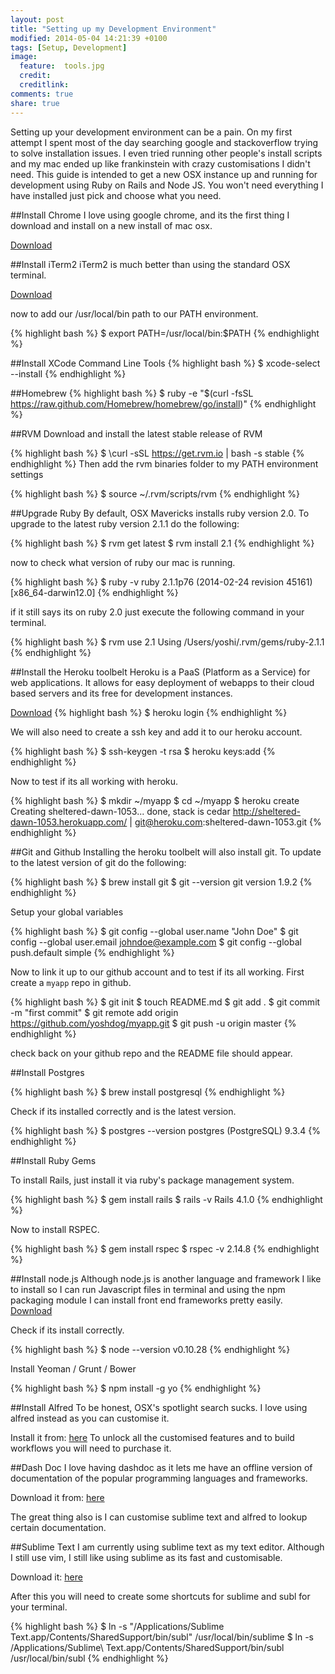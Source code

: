 ```yaml
---
layout: post
title: "Setting up my Development Environment"
modified: 2014-05-04 14:21:39 +0100
tags: [Setup, Development]
image: 
  feature:	tools.jpg 
  credit: 
  creditlink: 
comments: true
share: true
---
```

Setting up your development environment can be a pain. On my first attempt I spent most of the day searching google and stackoverflow trying to solve installation issues. I even tried running other people's install scripts and my mac ended up like frankinstein with crazy customisations I didn't need. This guide is intended to get a new OSX instance up and running for development using Ruby on Rails and Node JS. You won't need everything I have installed just pick and choose what you need.

##Install Chrome
I love using google chrome, and its the first thing I download and install on a new install of mac osx.

[Download](http://www.google.com/chrome)

##Install iTerm2
iTerm2 is much better than using the standard OSX terminal.

[Download](http://www.iterm2.com)

now to add our /usr/local/bin path to our PATH environment.

{% highlight bash %}
$ export PATH=/usr/local/bin:$PATH
{% endhighlight %}


##Install XCode Command Line Tools
{% highlight bash %}
$ xcode-select --install
{% endhighlight %}

##Homebrew
{% highlight bash %}
$ ruby -e "$(curl -fsSL https://raw.github.com/Homebrew/homebrew/go/install)"
{% endhighlight %}

##RVM
Download and install the latest stable release of RVM

{% highlight bash %}
$ \curl -sSL https://get.rvm.io | bash -s stable
{% endhighlight %}
Then add the rvm binaries folder to my PATH environment settings

{% highlight bash %}
$ source ~/.rvm/scripts/rvm
{% endhighlight %}

##Upgrade Ruby
By default, OSX Mavericks installs ruby version 2.0. To upgrade to the latest ruby version 2.1.1 do the following:

{% highlight bash %}
$ rvm get latest
$ rvm install 2.1
{% endhighlight %}

now to check what version of ruby our mac is running.

{% highlight bash %}
$ ruby -v
ruby 2.1.1p76 (2014-02-24 revision 45161) [x86_64-darwin12.0]
{% endhighlight %}

if it still says its on ruby 2.0 just execute the following command in your terminal.

{% highlight bash %}
$ rvm use 2.1
Using /Users/yoshi/.rvm/gems/ruby-2.1.1
{% endhighlight %}

##Install the Heroku toolbelt
Heroku is a PaaS (Platform as a Service) for web applications. It allows for easy deployment of webapps to their cloud based servers and its free for development instances. 

[Download](https://toolbelt.heroku.com/)
{% highlight bash %}
$ heroku login
{% endhighlight %}

We will also need to create a ssh key and add it to our heroku account.

{% highlight bash %}
$ ssh-keygen -t rsa
$ heroku keys:add
{% endhighlight %}

Now to test if its all working with heroku.

{% highlight bash %}
$ mkdir ~/myapp
$ cd ~/myapp
$ heroku create
Creating sheltered-dawn-1053... done, stack is cedar
http://sheltered-dawn-1053.herokuapp.com/ | git@heroku.com:sheltered-dawn-1053.git
{% endhighlight %}

##Git and Github
Installing the heroku toolbelt will also install git. To update to the latest version of git do the following:

{% highlight bash %}
$ brew install git
$ git --version
git version 1.9.2
{% endhighlight %}


Setup your global variables

{% highlight bash %}
$ git config --global user.name "John Doe"
$ git config --global user.email johndoe@example.com
$ git config --global push.default simple
{% endhighlight %}

Now to link it up to our github account and to test if its all working.
First create a `myapp` repo in github.

{% highlight bash %}
$ git init
$ touch README.md
$ git add .
$ git commit -m "first commit"
$ git remote add origin https://github.com/yoshdog/myapp.git
$ git push -u origin master
{% endhighlight %}

check back on your github repo and the README file should appear.

##Install Postgres

{% highlight bash %}
$ brew install postgresql
{% endhighlight %}

Check if its installed correctly and is the latest version.

{% highlight bash %}
$ postgres --version
postgres (PostgreSQL) 9.3.4
{% endhighlight %}

##Install Ruby Gems

To install Rails, just install it via ruby's package management system.

{% highlight bash %}
$ gem install rails
$ rails -v
Rails 4.1.0
{% endhighlight %}

Now to install RSPEC.

{% highlight bash %}
$ gem install rspec
$ rspec -v
2.14.8
{% endhighlight %}

##Install node.js
Although node.js is another language and framework I like to install so I can run Javascript files in terminal and using the npm packaging module I can install front end frameworks pretty easily.
[Download](http://nodejs.org)

Check if its install correctly.

{% highlight bash %}
$ node --version
v0.10.28
{% endhighlight %}

Install Yeoman / Grunt / Bower

{% highlight bash %}
$ npm install -g yo
{% endhighlight %}

##Install Alfred
To be honest, OSX's spotlight search sucks. I love using alfred instead as you can customise it.

Install it from: [here](http://www.alfredapp.com)
To unlock all the customised features and to build workflows you will need to purchase it.

##Dash Doc
I love having dashdoc as it lets me have an offline version of documentation of the popular programming languages and frameworks.

Download it from: [here](http://london.kapeli.com/Dash.zip)

The great thing also is I can customise sublime text and alfred to lookup certain documentation.

##Sublime Text
I am currently using sublime text as my text editor. Although I still use vim, I still like using sublime as its fast and customisable.

Download it: [here](https://www.sublimetext.com/3)

After this you will need to create some shortcuts for sublime and subl for your terminal.


{% highlight bash %}
$ ln -s "/Applications/Sublime Text.app/Contents/SharedSupport/bin/subl" /usr/local/bin/sublime
$ ln -s /Applications/Sublime\ Text.app/Contents/SharedSupport/bin/subl /usr/local/bin/subl
{% endhighlight %}